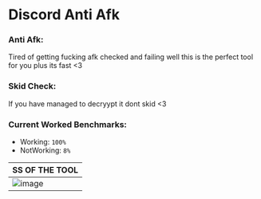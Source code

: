# Discord Anti Afk

### Anti Afk:
Tired of getting fucking afk checked and failing well this is the perfect tool for you 
plus its fast <3

### Skid Check:
If you have managed to decryypt it dont skid <3 

### Current Worked Benchmarks:
- Working: `100%`
- NotWorking: `8%`


| SS OF THE TOOL| 
| ------------- | 
| ![image](https://media.discordapp.net/attachments/909110198529044510/909465552995643412/unknown.png?width=844&height=468) |
